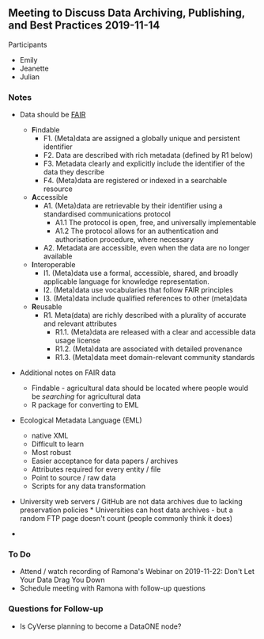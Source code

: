 ## Meeting to Discuss Data Archiving, Publishing, and Best Practices 2019-11-14

Participants
* Emily
* Jeanette
* Julian

### Notes
* Data should be [FAIR](https://www.go-fair.org/fair-principles/)
  * **F**indable
    * F1. (Meta)data are assigned a globally unique and persistent identifier
    * F2. Data are described with rich metadata (defined by R1 below)
    * F3. Metadata clearly and explicitly include the identifier of the data they describe
    * F4. (Meta)data are registered or indexed in a searchable resource
  * **A**ccessible
    * A1. (Meta)data are retrievable by their identifier using a standardised communications protocol
      * A1.1 The protocol is open, free, and universally implementable
      * A1.2 The protocol allows for an authentication and authorisation procedure, where necessary
    * A2. Metadata are accessible, even when the data are no longer available
  * **I**nteroperable
    * I1. (Meta)data use a formal, accessible, shared, and broadly applicable language for knowledge representation.
    * I2. (Meta)data use vocabularies that follow FAIR principles
    * I3. (Meta)data include qualified references to other (meta)data
  * **R**eusable
    * R1. Meta(data) are richly described with a plurality of accurate and relevant attributes
      * R1.1. (Meta)data are released with a clear and accessible data usage license
      * R1.2. (Meta)data are associated with detailed provenance
      * R1.3. (Meta)data meet domain-relevant community standards
      
 * Additional notes on FAIR data
   * Findable - agricultural data should be located where people would be *searching* for agricultural data
   * R package for converting to EML
      
 * Ecological Metadata Language (EML)
   * native XML
   * Difficult to learn
   * Most robust
   * Easier acceptance for data papers / archives
   * Attributes required for every entity / file
   * Point to source / raw data
   * Scripts for any data transformation
   
 * University web servers / GitHub are not data archives due to lacking preservation policies
         * Universities can host data archives - but a random FTP page doesn't count (people commonly think it does)
 * 

### To Do
* Attend / watch recording of Ramona's Webinar on 2019-11-22: Don't Let Your Data Drag You Down
* Schedule meeting with Ramona with follow-up questions

### Questions for Follow-up
* Is CyVerse planning to become a DataONE node?


